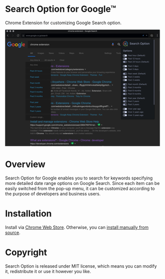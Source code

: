 # Search Option for Google™

Chrome Extension for customizing Google Search option.

<img src="src/images/capture.png" width="640">

# Overview

Search Option for Google enables you to search for keywords specifying more detailed date range options on Google Search.
Since each item can be easily switched from the pop-up menu, it can be customized according to the purpose of developers and business users.

# Installation

Install via [Chrome Web Store](https://chrome.google.com/webstore/detail/1password-extension-deskt/xxxxxxxxxxxxxxxxxxxxxxxx). Otherwise, you can [install manually from source](https://github.com/web-scrobbler/web-scrobbler/wiki/Install-an-unpacked-extension).

# Copyright

Search Option is released under MIT license, which means you can modify it, redistribute it or use it however you like.

